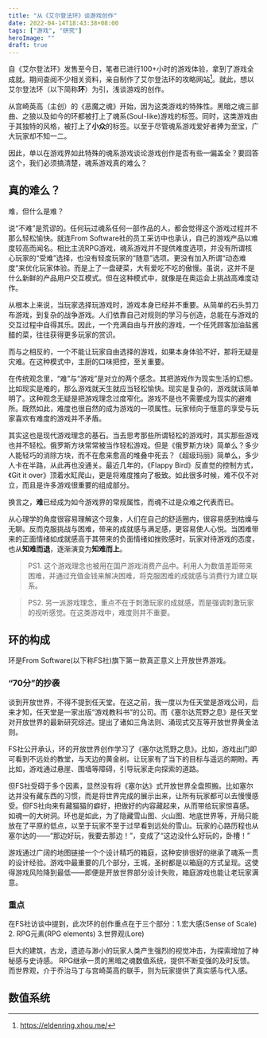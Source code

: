 ```yaml
---
title: "从《艾尔登法环》谈游戏创作"
date: 2022-04-14T18:43:38+08:00
tags: ["游戏", "研究"]
heroImage: ""
draft: true
---
```


自《艾尔登法环》发售至今日，笔者已进行100+小时的游戏体验，拿到了游戏全成就。期间查阅不少相关资料，亲自制作了艾尔登法环的攻略网站[^1]。就此，想以艾尔登法环（以下简称**环**）为引，浅谈游戏的创作。

从宫崎英高（主创）的《恶魔之魂》开始，因为这类游戏的特殊性。黑暗之魂三部曲、之狼以及如今的环都被打上了魂系(Soul-like)游戏的标签。同时，这类游戏由于其独特的风格，被打上了**小众**的标签。以至于尽管魂系游戏爱好者捧为至宝，广大玩家却不知一二。

因此，单以在游戏界如此特殊的魂系游戏谈论游戏创作是否有些一偏盖全？要回答这个，我们必须搞清楚，魂系游戏真的难么？

## 真的难么？

难，但什么是难？

说“不难”是荒谬的。任何玩过魂系任何一部作品的人，都会觉得这个游戏过程并不那么轻松愉快。就连From Software社的员工采访中也承认，自己的游戏产品以难度较高而闻名。相比主流RPG游戏，魂系游戏并不提供难度选项，并没有所谓核心玩家的“受难”选择，也没有轻度玩家的“随意”选项。更没有加入所谓“动态难度”来优化玩家体验。而是上了一盘硬菜，大有爱吃不吃的傲慢。虽说，这并不是什么新鲜的产品用户交互模式。但在这种模式中，就像是在奥运会上挑战高难度动作。

从根本上来说，当玩家选择玩游戏时，游戏本身已经并不重要。从简单的石头剪刀布游戏，到复杂的战争游戏。人们依靠自己对规则的学习与创造，总能在与游戏的交互过程中自得其乐。因此，一个充满自由与开放的游戏，一个任凭顾客加油盐酱醋的菜，往往获得更多玩家的赏识。

而与之相反的，一个不能让玩家自由选择的游戏，如果本身体验不好，那将无疑是灾难。在这种模式中，主厨的口味把控，至关重要。

在传统观念里，“难”与“游戏”是对立的两个感念。其把游戏作为现实生活的幻想。比如现实是难的，那么游戏就天生就应当轻松愉快。现实是复杂的，游戏就该简单明了。这种观念无疑是把游戏理念过度窄化。游戏不是也不需要成为现实的避难所。既然如此，难度也很自然的成为游戏的一项属性。玩家倾向于惬意的享受与玩家喜欢有难度的游戏并不矛盾。

其实这也是现代游戏理念的基石。当去思考那些所谓轻松的游戏时，其实那些游戏也并不轻松。俄罗斯方块常常被当作轻松游戏。但是《俄罗斯方块》简单么？多少人能轻巧的消除方块，而不在愈来愈高的堆叠中死去？《超级玛丽》简单么，多少人卡在半路，从此再也没通关。最近几年的，《Flappy Bird》反直觉的控制方式，《Git it over》顶着水缸爬山，更是将难度推向了极致。如此很多时候，难不仅不对立，而且是许多游戏很重要的组成部分。

换言之，**难**已经成为如今游戏界的常规属性，而魂不过是众难之代表而已。

从心理学的角度很容易理解这个现象，人们在自己的舒适圈内，很容易感到枯燥与无聊。反而克服挑战与困难，带来的成就感与满足感，更容易使人心悦。当困难带来的正面情绪如成就感高于其带来的负面情绪如挫败感时，玩家对待游戏的态度，也从**知难而退**，逐渐演变为**知难而上**。


> PS1. 这个游戏理念也被用在国产游戏消费产品中。利用人为数值差距带来困难，并通过充值金钱来解决困难，将克服困难的成就感与消费行为建立联系。

> PS2. 另一派游戏理念，重点不在于刺激玩家的成就感，而是强调刺激玩家的视听感觉。在这类游戏中，难度则并不重要。

## 环的构成

环是From Software(以下称FS社)旗下第一款真正意义上开放世界游戏。

### “70分”的抄袭

谈到开放世界，不得不提到任天堂。在这之前，我一度以为任天堂是游戏公司，后来才知，任天堂是一家出版“游戏教科书”的公司。而《塞尔达荒野之息》是任天堂对开放世界的最新研究综述。提出了诸如三角法则、涌现式交互等开放世界黄金法则。

FS社公开承认，环的开放世界创作学习了《塞尔达荒野之息》。比如，游戏出门即可看到不远处的教堂，与天边的黄金树。让玩家有了当下的目标与遥远的期盼。再比如，游戏通过悬崖、围墙等障碍，引导玩家走向探索的道路。

但FS社受碍于多个因素，显然没有将《塞尔达》式开放世界全盘照搬。比如塞尔达并没有藏东西的习惯，而是将世界完成的展示出来，让所有玩家都可以去慢慢感受。但FS社向来有藏猫猫的癖好，把做好的内容藏起来，从而带给玩家惊喜感。如魂一的大树洞。环也是如此，为了隐藏雪山图、火山图、地底世界等，开局只能放在了平原的低点，以至于玩家不至于过早看到远处的雪山。玩家的心路历程也从塞尔达的——“那边好玩，我要去那边！”，变成了“这边没什么好玩的，卧槽！”

游戏通过广阔的地图链接一个个设计精巧的箱庭，这种安排很好的继承了魂系一贯的设计经验。游戏中最重要的几个部分，王城，圣树都是以箱庭的方式呈现。这使得游戏风险降到最低——即便是开放世界部分设计失败，箱庭游戏也能让老玩家满意。

### 重点

在FS社访谈中提到，此次环的创作重点在于三个部分：1.宏大感(Sense of Scale) 2. RPG元素(RPG elements) 3.世界观(Lore)

巨大的建筑，古龙，遗迹与渺小的玩家人类产生强烈的视觉冲击，为探索增加了神秘感与史诗感。
RPG继承一贯的黑暗之魂数值系统，提供不断变强的及时反馈。
而世界观，介于乔治马丁与宫崎英高的联手，则为玩家提供了真实感与代入感。

## 数值系统


[^1]: https://eldenring.xhou.me/
